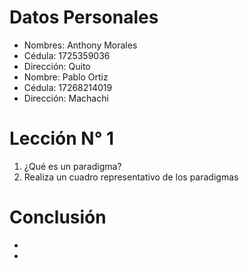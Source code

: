 # Datos Personales
* Nombres: Anthony Morales
* Cédula: 1725359036
* Dirección: Quito
* Nombre: Pablo Ortiz
* Cédula: 17268214019
* Dirección: Machachi
# Lección N° 1
1. ¿Qué es un paradigma?
2. Realiza un cuadro representativo de los paradigmas
# Conclusión
*
*
